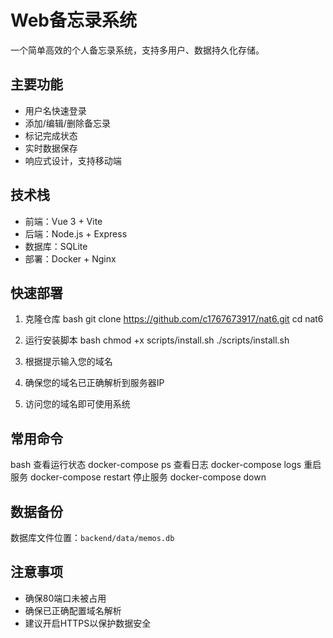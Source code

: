 # Web备忘录系统

一个简单高效的个人备忘录系统，支持多用户、数据持久化存储。

## 主要功能

- 用户名快速登录
- 添加/编辑/删除备忘录
- 标记完成状态
- 实时数据保存
- 响应式设计，支持移动端

## 技术栈

- 前端：Vue 3 + Vite
- 后端：Node.js + Express
- 数据库：SQLite
- 部署：Docker + Nginx

## 快速部署

1. 克隆仓库
bash
git clone https://github.com/c1767673917/nat6.git
cd nat6

2. 运行安装脚本
bash
chmod +x scripts/install.sh
./scripts/install.sh

3. 根据提示输入您的域名

4. 确保您的域名已正确解析到服务器IP

5. 访问您的域名即可使用系统

## 常用命令
bash
查看运行状态
docker-compose ps
查看日志
docker-compose logs
重启服务
docker-compose restart
停止服务
docker-compose down

## 数据备份

数据库文件位置：`backend/data/memos.db`

## 注意事项

- 确保80端口未被占用
- 确保已正确配置域名解析
- 建议开启HTTPS以保护数据安全

